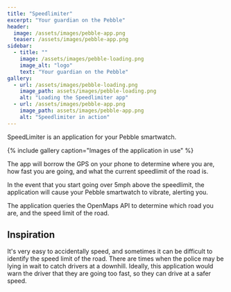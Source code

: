 ```yaml
---
title: "Speedlimiter"
excerpt: "Your guardian on the Pebble"
header:
  image: /assets/images/pebble-app.png
  teaser: /assets/images/pebble-app.png
sidebar:
  - title: ""
    image: /assets/images/pebble-loading.png
    image_alt: "logo"
    text: "Your guardian on the Pebble"
gallery:
  - url: /assets/images/pebble-loading.png
    image_path: assets/images/pebble-loading.png
    alt: "Loading the Speedlimiter app"
  - url: /assets/images/pebble-app.png
    image_path: assets/images/pebble-app.png
    alt: "Speedlimiter in action"
---
```


SpeedLimiter is an application for your Pebble smartwatch.

{% include gallery caption="Images of the application in use" %}

The app will borrow the GPS on your phone to determine where you are, how fast you are going, and what the current speedlimit of the road is.

In the event that you start going over 5mph above the speedlimit, the application will cause your Pebble smartwatch to vibrate, alerting you.

The application queries the OpenMaps API to determine which road you are, and the speed limit of the road.

## Inspiration

It's very easy to accidentally speed, and sometimes it can be difficult to identify the speed limit of the road. There are times when the police may be lying in wait to catch drivers at a downhill.
Ideally, this application would warn the driver that they are going too fast, so they can drive at a safer speed.
